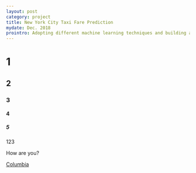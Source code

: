 ```yaml
---
layout: post
category: project
title: New York City Taxi Fare Prediction
mydate: Dec. 2018
prointro: Adopting different machine learning techniques and building a demo Python application to predict taxi fares in New York City. This <a href="http://www.ee.columbia.edu/~cylin/course/bigdata/index.html">course-based</a> project is finished with Shuhao Qiao and Yunfei Wang, and is open-source on <a href="https://github.com/Sapphirine/NYC-Taxi-Fare-Prediction">GitHub</a>.
---
```

# 1
## 2
### 3
#### 4
##### 5

123

How are you?

[Columbia](http://www.columbia.edu)